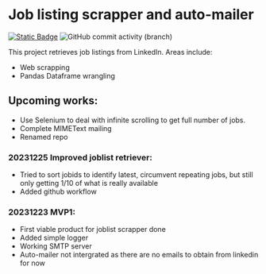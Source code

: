 # Job listing scrapper and auto-mailer
<a href="https://github.com/sienlonglim/jobs_automailer"><img alt="Static Badge" src="https://img.shields.io/badge/github-black?style=flat-square&logo=github"></a> <img alt="GitHub commit activity (branch)" src="https://img.shields.io/github/commit-activity/t/sienlonglim/jobs_automailer">

This project retrieves job listings from LinkedIn. Areas include:
- Web scrapping
- Pandas Dataframe wrangling

## Upcoming works:
- Use Selenium to deal with infinite scrolling to get full number of jobs.
- Complete MIMEText mailing
- Renamed repo

### 20231225 Improved joblist retriever:
- Tried to sort jobids to identify latest, circumvent repeating jobs, but still only getting 1/10 of what is really available
- Added github workflow

### 20231223 MVP1:
- First viable product for joblist scrapper done
- Added simple logger
- Working SMTP server
- Auto-mailer not intergrated as there are no emails to obtain from linkedin for now
